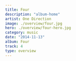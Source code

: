 ```yaml
---
title: Four
description: "album-home"
artist: One Direction
image: ./overview/four.jpg
hero: ./overview/four-hero.jpg
category: music
date: "2014-11-13"
album: Four
track: 4
type: overview
---
```

